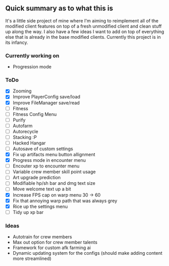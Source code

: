 ## Quick summary as to what this is
It's a little side project of mine where I'm aiming to reimplement all of the modified client features on top of a fresh unmodified client and clean stuff up along the way. I also have a few ideas I want to add on top of everything else that is already in the base modified clients. Currently this project is in its infancy.

### Currently working on
- Progression mode

### ToDo
- [x] Zooming
- [x] Improve PlayerConfig save/load
- [x] Improve FileManager save/read
- [ ] Fitness
- [ ] Fitness Config Menu
- [ ] Purify
- [ ] Autofarm
- [ ] Autorecycle
- [ ] Stacking :P
- [ ] Hacked Hangar
- [ ] Autosave of custom settings
- [x] Fix up artifacts menu button allignment
- [x] Progress mode in encounter menu
- [ ] Encouter xp to encounter menu
- [ ] Variable crew member skill point usage
- [ ] Art upgrade prediction
- [ ] Modifiable hp/sh bar and dmg text size
- [ ] Move welcome text up a bit
- [x] Increase FPS cap on warp menu 30 -> 60
- [x] Fix that annoying warp path that was always grey
- [x] Rice up the settings menu
- [ ] Tidy up xp bar

### Ideas
- Autotrain for crew members
- Max out option for crew member talents
- Framework for custom afk farming ai
- Dynamic updating system for the configs (should make adding content more streamlined)
